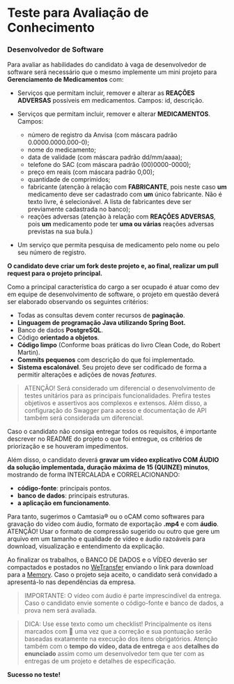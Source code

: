 # Teste para Avaliação de Conhecimento

### Desenvolvedor de Software 

Para avaliar as habilidades do candidato à vaga de desenvolvedor de software será necessário que o mesmo implemente um mini projeto para **Gerenciamento de Medicamentos** com:

- Serviços que permitam incluir, remover e alterar as **REAÇÕES ADVERSAS** possíveis em medicamentos. Campos: id, descrição. 

- Serviços que permitam incluir, remover e alterar **MEDICAMENTOS**. Campos: 

    - número de registro da Anvisa (com máscara padrão 0.0000.0000.000-0);
    - nome do medicamento;
    - data de validade (com máscara padrão dd/mm/aaaa);
    - telefone do SAC (com máscara padrão (00)0000-0000);
    - preço em reais (com máscara padrão 0,00);
    - quantidade de comprimidos;
    - fabricante (atenção à relação com **FABRICANTE**, pois neste caso **um** medicamento deve ser cadastrado com **um** único fabricante. Não é texto livre, é selecionável. A lista de fabricantes deve ser previamente cadastrada no banco);
    - reações adversas (atenção à relação com **REAÇÕES ADVERSAS**, pois **um** medicamento pode ter **uma ou várias** reações adversas previstas na sua bula.)

- Um serviço que permita pesquisa de medicamento pelo nome ou pelo seu número de registro.

**O candidato deve criar um fork deste projeto e, ao final, realizar um pull request para o projeto principal.**

Como a principal característica do cargo a ser ocupado é atuar como dev em equipe de desenvolvimento de software, o projeto em questão deverá ser elaborado observando os seguintes critérios:

- Todas as consultas devem conter recursos de **paginação**.
- **Linguagem de programação Java utilizando Spring Boot.**
- Banco de dados **PostgreSQL**.
- Código **orientado a objetos**.
- **Código limpo** (Conforme boas práticas do livro Clean Code, do Robert Martin).
- **Commits pequenos** com descrição do que foi implementado.
- **Sistema escalonável**. Seu projeto deve ser codificado de forma a permitir alterações e adições de novas *features*.

> ATENÇÃO! 
Será considerado um diferencial o desenvolvimento de testes unitários para as principais funcionalidades. Prefira testes objetivos e assertivos aos complexos e extensos. Além disso, a configuração do Swagger para acesso e documentação de API também será considerada um diferencial. 

Caso o candidato não consiga entregar todos os requisitos, é importante descrever no README do projeto o que foi entregue, os critérios de priorização e se houveram impedimentos.

Além disso, o candidato deverá **gravar um vídeo explicativo COM ÁUDIO da solução implementada, duração máxima de 15 (QUINZE) minutos**, mostrando de forma INTERCALADA e CORRELACIONANDO:

- **código-fonte**: principais pontos.
- **banco de dados**: principais estruturas.
- **a aplicação em funcionamento**.  

Para tanto, sugerimos o Camtasia® ou o oCAM como softwares para gravação do vídeo com áudio, formato de exportação **.mp4** e com **áudio**. ATENÇÃO! Usar o formato de compressão sugerido ou outro que gere um arquivo em um tamanho e qualidade de vídeo e áudio razoáveis para download, visualização e entendimento da explicação. 	

Ao finalizar os trabalhos, o BANCO DE DADOS e o VÍDEO deverão ser compactados e postados no [WeTransfer](https://www.wetransfer.com/) enviando o link para download para a [Memory](rh@memory.com.br). Caso o projeto seja aceito, o candidato será convidado a apresentá-lo nas dependências da empresa.

>IMPORTANTE: 
O vídeo com áudio é parte imprescindível da entrega. Caso o candidato envie somente o código-fonte e banco de dados, a prova nem será avaliada. 

> DICA: 
Use esse texto como um checklist! Principalmente os itens marcados com  uma vez que a correção e sua pontuação serão baseadas exatamente na execução dos itens obrigatórios. Atenção também com o **tempo do vídeo, data de entrega** e aos **detalhes do enunciado** assim como um desenvolvedor tem que ter com as entregas de um projeto e detalhes de especificação. 



**Sucesso no teste!**
